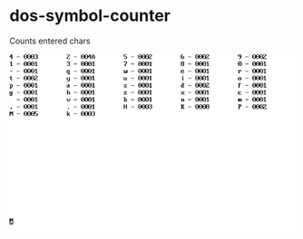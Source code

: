# dos-symbol-counter
Counts entered chars

![image](https://raw.githubusercontent.com/knightpp/dos-symbol-counter/img/image.png)
